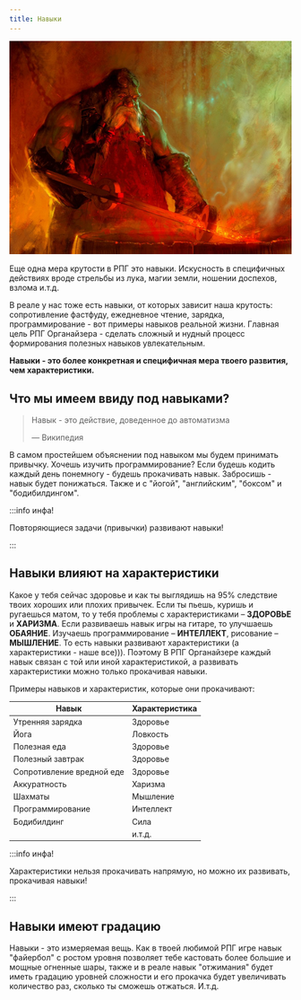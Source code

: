 ```yaml
---
title: Навыки
---
```


![](../../static/img/навыки.jpg)

Еще одна мера крутости в РПГ это навыки. Искусность в специфичных действиях вроде стрельбы из лука, магии земли, ношении доспехов, взлома и.т.д. 

В реале у нас тоже есть навыки, от которых зависит наша крутость: сопротивление фастфуду, ежедневное чтение, зарядка, программирование - вот примеры навыков реальной жизни. Главная цель РПГ Органайзера - сделать сложный и нудный процесс формирования полезных навыков увлекательным.

**Навыки - это более конкретная и специфичная мера твоего развития, чем характеристики.**

## Что мы имеем ввиду под навыками?

> Навык - это действие, доведенное до автоматизма
>
> —  Википедия

В самом простейшем объяснении под навыком мы будем принимать привычку. Хочешь изучить программирование? Если будешь кодить каждый день понемногу - будешь прокачивать навык. Забросишь - навык будет понижаться. Также и с "йогой", "английским", "боксом" и "бодибилдингом".

:::info инфа!

Повторяющиеся задачи (привычки) развивают навыки!

:::

## Навыки влияют на характеристики

Какое у тебя сейчас здоровье и как ты выглядишь на 95% следствие твоих хороших или плохих привычек. Если ты пьешь, куришь и ругаешься матом, то у тебя проблемы с характеристиками – **ЗДОРОВЬЕ** и **ХАРИЗМА**. Если развиваешь навык игры на гитаре, то улучшаешь **ОБАЯНИЕ**. Изучаешь программирование – **ИНТЕЛЛЕКТ**, рисование – **МЫШЛЕНИЕ**. То есть навыки развивают характеристики (а характеристики - наше все))). Поэтому В РПГ Органайзере каждый навык связан с той или иной характеристикой, а развивать характеристики можно только прокачивая навыки.

Примеры навыков и характеристик, которые они прокачивают:

| Навык                     | Характеристика |
| ------------------------- | -------------- |
| Утренняя зарядка          | Здоровье       |
| Йога                      | Ловкость       |
| Полезная еда              | Здоровье       |
| Полезный завтрак          | Здоровье       |
| Сопротивление вредной еде | Здоровье       |
| Аккуратность              | Харизма        |
| Шахматы                   | Мышление       |
| Программирование          | Интеллект      |
| Бодибилдинг               | Сила           |
|                           | и.т.д.         |

:::info инфа!

Характеристики нельзя прокачивать напрямую, но можно их развивать, прокачивая навыки!

:::

## Навыки имеют градацию

Навыки - это измеряемая вещь. Как в твоей любимой РПГ игре навык "файербол" с ростом уровня позволяет тебе кастовать более большие и мощные огненные шары, также и в реале навык "отжимания" будет иметь градацию уровней сложности и его прокачка будет увеличивать количество раз, сколько ты сможешь отжаться. И.т.д.